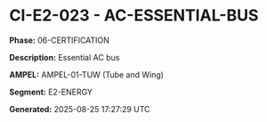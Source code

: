 # CI-E2-023 - AC-ESSENTIAL-BUS

**Phase:** 06-CERTIFICATION

**Description:** Essential AC bus

**AMPEL:** AMPEL-01-TUW (Tube and Wing)

**Segment:** E2-ENERGY

**Generated:** 2025-08-25 17:27:29 UTC
